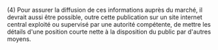 (4) Pour assurer la diffusion de ces informations auprès du marché, il devrait aussi être possible, outre cette publication sur un site internet central exploité ou supervisé par une autorité compétente, de mettre les détails d'une position courte nette à la disposition du public par d'autres moyens.